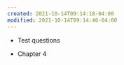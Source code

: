 ```yaml
---
created: 2021-10-14T09:14:18-04:00
modified: 2021-10-14T09:14:46-04:00
---
```


* Test questions

* Chapter 4 
